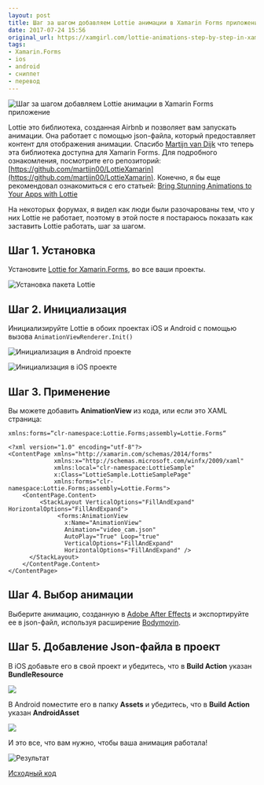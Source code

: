 ```yaml
---
layout: post
title: Шаг за шагом добавляем Lottie анимации в Xamarin Forms приложение
date: 2017-07-24 15:56
original_url: https://xamgirl.com/lottie-animations-step-by-step-in-xamarin-forms/
tags:
- Xamarin.Forms
- ios
- android
- сниппет
- перевод
---
```



![Шаг за шагом добавляем Lottie анимации в Xamarin Forms приложение](https://xamgirl.com/wp-content/uploads/2017/06/edd7cb_2dec6254a38c41d189698c1dd6ef12c2-mv2-665x435.png)

Lottie это библиотека, созданная Airbnb и позволяет вам запускать анимации. Она работает с помощью json-файла, который предоставляет контент для отображения анимации. Спасибо [Martijn van Dijk](https://github.com/martijn00) что теперь эта библиотека доступна для Xamarin Forms. Для подробного ознакомления, посмотрите его репозиторий: [https://github.com/martijn00/LottieXamarin](https://github.com/martijn00/LottieXamarin). Конечно, я бы еще рекомендовал ознакомиться с его статьей: [Bring Stunning Animations to Your Apps with Lottie](https://blog.xamarin.com/bring-stunning-animations-to-your-apps-with-lottie/)

На некоторых форумах, я видел как люди были разочарованы тем, что у них Lottie не работает, поэтому в этой посте я постараюсь показать как заставить Lottie работать, шаг за шагом.

## Шаг 1. Установка

Установите [Lottie for Xamarin.Forms](https://www.nuget.org/packages/Com.Airbnb.Xamarin.Forms.Lottie/2.0.0.1-alpha1), во все ваши проекты.

![Установка пакета Lottie](https://xamgirl.com/wp-content/uploads/2017/06/Screen-Shot-2017-06-22-at-12.08.49-AM-768x515.png)

## Шаг 2. Инициализация

Инициализируйте Lottie в обоих проектах iOS и Android с помощью вызова `AnimationViewRenderer.Init()`

![Инициализация в Android проекте](https://xamgirl.com/wp-content/uploads/2017/06/Screen-Shot-2017-06-22-at-12.18.33-AM-768x459.png)

![Инициализация в iOS проекте](https://xamgirl.com/wp-content/uploads/2017/06/Screen-Shot-2017-06-22-at-12.22.07-AM-768x401.png)

## Шаг 3. Применение

Вы можете добавить **AnimationView** из кода, или если это XAML страница:

```
xmlns:forms=“clr-namespace:Lottie.Forms;assembly=Lottie.Forms“
```

```xaml
<?xml version="1.0" encoding="utf-8"?>
<ContentPage xmlns="http://xamarin.com/schemas/2014/forms"
             xmlns:x="http://schemas.microsoft.com/winfx/2009/xaml"
             xmlns:local="clr-namespace:LottieSample"
             x:Class="LottieSample.LottieSamplePage"
             xmlns:forms="clr-namespace:Lottie.Forms;assembly=Lottie.Forms">
    <ContentPage.Content>
         <StackLayout VerticalOptions="FillAndExpand" HorizontalOptions="FillAndExpand">
              <forms:AnimationView
                x:Name="AnimationView"
                Animation="video_cam.json"
                AutoPlay="True" Loop="true"
                VerticalOptions="FillAndExpand"
                HorizontalOptions="FillAndExpand" />
      </StackLayout>
    </ContentPage.Content>
</ContentPage>
```

## Шаг 4. Выбор анимации

Выберите анимацию, созданную в [Adobe After Effects](https://www.adobe.com/products/aftereffects.html) и экспортируйте ее в json-файл, используя расширение [Bodymovin](https://github.com/bodymovin/bodymovin).

## Шаг 5. Добавление Json-файла в проект

В iOS добавьте его в свой проект и убедитесь, что в **Build Action** указан **BundleResource**

![](https://xamgirl.com/wp-content/uploads/2017/06/Screen-Shot-2017-06-22-at-12.25.13-AM-768x434.png)

В Android поместите его в папку **Assets** и убедитесь, что в **Build Action** указан **AndroidAsset**

![](https://xamgirl.com/wp-content/uploads/2017/06/Screen-Shot-2017-06-22-at-12.26.52-AM-768x662.png)

И это все, что вам нужно, чтобы ваша анимация работала!

![Результат](https://i.imgflip.com/1razf6.gif)

[Исходный код](https://github.com/CrossGeeks/Xamarin.Samples/tree/master/Xamarin%20Forms/LottieSample)
